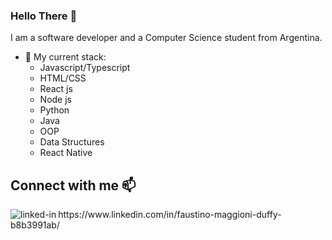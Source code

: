 ### Hello There 👋
I am a software developer and a Computer Science student from Argentina.

- 🔭 My current stack:
  * Javascript/Typescript
  * HTML/CSS
  * React js
  * Node js
  * Python
  * Java
  * OOP
  * Data Structures
  * React Native
  
## Connect with me 📫
<img align="left" alt="linked-in" src="https://img.shields.io/badge/linkedin-%230077B5.svg?&style=for-the-badge&logo=linkedin&logoColor=white">
https://www.linkedin.com/in/faustino-maggioni-duffy-b8b3991ab/ </img>



<!--
**FaustMaggioni/FaustMaggioni** is a ✨ _special_ ✨ repository because its `README.md` (this file) appears on your GitHub profile.

Here are some ideas to get you started:

- 🔭 I’m currently working on ...
- 🌱 I’m currently learning ...
- 👯 I’m looking to collaborate on ...
- 🤔 I’m looking for help with ...
- 💬 Ask me about ...
- 📫 How to reach me: ...
- 😄 Pronouns: ...
- ⚡ Fun fact: ...
-->
